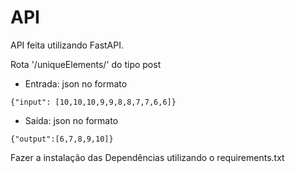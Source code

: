 # API

API feita utilizando FastAPI.

Rota '/uniqueElements/' do tipo post

* Entrada: json no formato

```
{"input": [10,10,10,9,9,8,8,7,7,6,6]}
```

* Saída: json no formato

```
{"output":[6,7,8,9,10]}
```

Fazer a instalação das Dependências utilizando o requirements.txt
